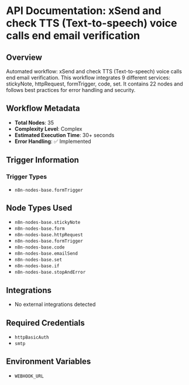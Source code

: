 # API Documentation: xSend and check TTS (Text-to-speech) voice calls end email verification

## Overview
Automated workflow: xSend and check TTS (Text-to-speech) voice calls end email verification. This workflow integrates 9 different services: stickyNote, httpRequest, formTrigger, code, set. It contains 22 nodes and follows best practices for error handling and security.

## Workflow Metadata
- **Total Nodes**: 35
- **Complexity Level**: Complex
- **Estimated Execution Time**: 30+ seconds
- **Error Handling**: ✅ Implemented

## Trigger Information
### Trigger Types
- `n8n-nodes-base.formTrigger`

## Node Types Used
- `n8n-nodes-base.stickyNote`
- `n8n-nodes-base.form`
- `n8n-nodes-base.httpRequest`
- `n8n-nodes-base.formTrigger`
- `n8n-nodes-base.code`
- `n8n-nodes-base.emailSend`
- `n8n-nodes-base.set`
- `n8n-nodes-base.if`
- `n8n-nodes-base.stopAndError`

## Integrations
- No external integrations detected

## Required Credentials
- `httpBasicAuth`
- `smtp`

## Environment Variables
- `WEBHOOK_URL`
